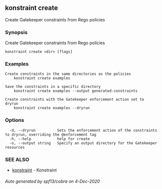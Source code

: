 ## konstraint create

Create Gatekeeper constraints from Rego policies

### Synopsis

Create Gatekeeper constraints from Rego policies

```
konstraint create <dir> [flags]
```

### Examples

```
Create constraints in the same directories as the policies
	konstraint create examples

Save the constraints in a specific directory
	konstraint create examples --output generated-constraints

Create constraints with the Gatekeeper enforcement action set to dryrun
	konstraint create examples --dryrun
```

### Options

```
  -d, --dryrun          Sets the enforcement action of the constraints to dryrun, overriding the @enforcement tag
  -h, --help            help for create
  -o, --output string   Specify an output directory for the Gatekeeper resources
```

### SEE ALSO

* [konstraint](konstraint.md)	 - Konstraint

###### Auto generated by spf13/cobra on 4-Dec-2020

